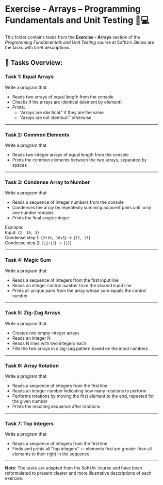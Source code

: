 # Exercise - Arrays – Programming Fundamentals and Unit Testing 🧑💻

This folder contains tasks from the **Exercise - Arrays** section of the _Programming Fundamentals and Unit Testing_ course at SoftUni. Below are the tasks with brief descriptions.

## 🔧 Tasks Overview:

### Task 1: Equal Arrays  
Write a program that:  
- Reads two arrays of equal length from the console  
- Checks if the arrays are identical (element by element)  
- Prints:  
  - "Arrays are identical." if they are the same  
  - "Arrays are not identical." otherwise

---

### Task 2: Common Elements  
Write a program that:  
- Reads two integer arrays of equal length from the console  
- Prints the common elements between the two arrays, separated by spaces

---

### Task 3: Condense Array to Number  
Write a program that:  
- Reads a sequence of integer numbers from the console  
- Condenses the array by repeatedly summing adjacent pairs until only one number remains  
- Prints the final single integer

Example:  
Input: `{2, 10, 3}`  
Condense step 1: `{2+10, 10+3}` → `{12, 13}`  
Condense step 2: `{12+13}` → `{25}`

---

### Task 4: Magic Sum  
Write a program that:  
- Reads a sequence of integers from the first input line  
- Reads an integer control number from the second input line  
- Prints all unique pairs from the array whose sum equals the control number

---

### Task 5: Zig-Zag Arrays  
Write a program that:  
- Creates two empty integer arrays  
- Reads an integer N  
- Reads N lines with two integers each  
- Fills the two arrays in a zig-zag pattern based on the input numbers

---

### Task 6: Array Rotation  
Write a program that:  
- Reads a sequence of integers from the first line  
- Reads an integer number indicating how many rotations to perform  
- Performs rotations by moving the first element to the end, repeated for the given number  
- Prints the resulting sequence after rotations

---

### Task 7: Top Integers  
Write a program that:  
- Reads a sequence of integers from the first line  
- Finds and prints all "top integers" — elements that are greater than all elements to their right in the sequence

---

**Note:** The tasks are adapted from the SoftUni course and have been reformulated to present clearer and more illustrative descriptions of each exercise.

